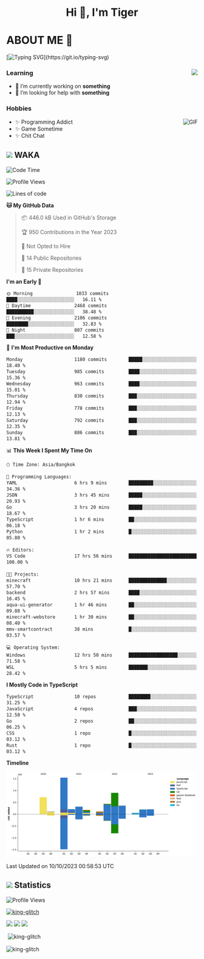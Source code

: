 <h1 align="center">Hi 👋, I'm Tiger</h1>




# ABOUT ME 💬

[![Typing SVG](https://readme-typing-svg.herokuapp.com?color=22F771&vCenter=true&lines=A+perssionate+developer+from+nowhere.)](https://git.io/typing-svg)

<div>
 <img align="right" src="https://spotify-github-profile.vercel.app/api/view?uid=12129734423&cover_image=false&theme=default&bar_color=22d016&bar_color_cover=true" />
 <h3>Learning</h3>
 
 <ul>
  <li>🔭 I’m currently working on <b>something</b></li>
  <li>🤝 I’m looking for help with <b>something</b></li>
 </ul>
 
</div>
<div>
 <h3>Hobbies</h3>
 <img align="right" height="475px"  alt="GIF" src="https://i.pinimg.com/originals/1f/b7/db/1fb7dbee557e5ed509f7517da8a84d58.gif" />
 <ul>
  <li>✨ Programming Addict</li>
  <li>✨ Game Sometime</li>
  <li>✨ Chit Chat</li>
 </ul>
 
</div>



## <img height="40" src="https://raw.githubusercontent.com/innng/innng/master/assets/kyubey.gif"/> WAKA

<!--START_SECTION:waka-->
![Code Time](http://img.shields.io/badge/Code%20Time-1%2C591%20hrs%2025%20mins-blue)

![Profile Views](http://img.shields.io/badge/Profile%20Views-5-blue)

![Lines of code](https://img.shields.io/badge/From%20Hello%20World%20I%27ve%20Written-5.3%20million%20lines%20of%20code-blue)

**🐱 My GitHub Data** 

> 📦 446.0 kB Used in GitHub's Storage 
 > 
> 🏆 950 Contributions in the Year 2023
 > 
> 🚫 Not Opted to Hire
 > 
> 📜 14 Public Repositories 
 > 
> 🔑 15 Private Repositories 
 > 
**I'm an Early 🐤** 

```text
🌞 Morning                1033 commits        ████░░░░░░░░░░░░░░░░░░░░░   16.11 % 
🌆 Daytime                2468 commits        ██████████░░░░░░░░░░░░░░░   38.48 % 
🌃 Evening                2106 commits        ████████░░░░░░░░░░░░░░░░░   32.83 % 
🌙 Night                  807 commits         ███░░░░░░░░░░░░░░░░░░░░░░   12.58 % 
```
📅 **I'm Most Productive on Monday** 

```text
Monday                   1180 commits        █████░░░░░░░░░░░░░░░░░░░░   18.40 % 
Tuesday                  985 commits         ████░░░░░░░░░░░░░░░░░░░░░   15.36 % 
Wednesday                963 commits         ████░░░░░░░░░░░░░░░░░░░░░   15.01 % 
Thursday                 830 commits         ███░░░░░░░░░░░░░░░░░░░░░░   12.94 % 
Friday                   778 commits         ███░░░░░░░░░░░░░░░░░░░░░░   12.13 % 
Saturday                 792 commits         ███░░░░░░░░░░░░░░░░░░░░░░   12.35 % 
Sunday                   886 commits         ███░░░░░░░░░░░░░░░░░░░░░░   13.81 % 
```


📊 **This Week I Spent My Time On** 

```text
🕑︎ Time Zone: Asia/Bangkok

💬 Programming Languages: 
YAML                     6 hrs 9 mins        █████████░░░░░░░░░░░░░░░░   34.36 % 
JSON                     3 hrs 45 mins       █████░░░░░░░░░░░░░░░░░░░░   20.93 % 
Go                       3 hrs 20 mins       █████░░░░░░░░░░░░░░░░░░░░   18.67 % 
TypeScript               1 hr 6 mins         ██░░░░░░░░░░░░░░░░░░░░░░░   06.18 % 
Python                   1 hr 2 mins         █░░░░░░░░░░░░░░░░░░░░░░░░   05.80 % 

🔥 Editors: 
VS Code                  17 hrs 56 mins      █████████████████████████   100.00 % 

🐱‍💻 Projects: 
minecraft                10 hrs 21 mins      ██████████████░░░░░░░░░░░   57.70 % 
backend                  2 hrs 57 mins       ████░░░░░░░░░░░░░░░░░░░░░   16.45 % 
aqua-ui-generator        1 hr 46 mins        ██░░░░░░░░░░░░░░░░░░░░░░░   09.88 % 
minecraft-webstore       1 hr 30 mins        ██░░░░░░░░░░░░░░░░░░░░░░░   08.40 % 
mmv-smartcontract        38 mins             █░░░░░░░░░░░░░░░░░░░░░░░░   03.57 % 

💻 Operating System: 
Windows                  12 hrs 50 mins      ██████████████████░░░░░░░   71.58 % 
WSL                      5 hrs 5 mins        ███████░░░░░░░░░░░░░░░░░░   28.42 % 
```

**I Mostly Code in TypeScript** 

```text
TypeScript               10 repos            ████████░░░░░░░░░░░░░░░░░   31.25 % 
JavaScript               4 repos             ███░░░░░░░░░░░░░░░░░░░░░░   12.50 % 
Go                       2 repos             ██░░░░░░░░░░░░░░░░░░░░░░░   06.25 % 
CSS                      1 repo              █░░░░░░░░░░░░░░░░░░░░░░░░   03.12 % 
Rust                     1 repo              █░░░░░░░░░░░░░░░░░░░░░░░░   03.12 % 
```



**Timeline**

![Lines of Code chart](https://raw.githubusercontent.com/king-glitch/king-glitch/main/assets/bar_graph.png)


 Last Updated on 10/10/2023 00:58:53 UTC
<!--END_SECTION:waka-->
## <img height="40" src="https://raw.githubusercontent.com/innng/innng/master/assets/kyubey.gif"/> Statistics
![Profile Views](https://komarev.com/ghpvc/?username=king-glitch)  

<p align="left"> 
 <a href="https://github.com/ryo-ma/github-profile-trophy">
  <img src="https://github-profile-trophy.vercel.app/?username=king-glitch&theme=dracula" alt="king-glitch" />
 </a> </p>

![](https://github-profile-summary-cards.vercel.app/api/cards/profile-details?username=king-glitch&theme=dracula)
![](https://github-profile-summary-cards.vercel.app/api/cards/stats?username=king-glitch&theme=dracula) 
![](https://github-profile-summary-cards.vercel.app/api/cards/productive-time?username=king-glitch&theme=dracula)


<p>&nbsp;<img align="center" src="https://github-readme-stats.vercel.app/api?username=king-glitch&theme=dracula" alt="king-glitch" /></p>

<p><img align="center" src="https://github-readme-streak-stats.herokuapp.com/?user=king-glitch&theme=dracula" alt="king-glitch" /></p>
